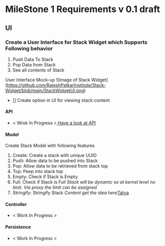 # MileStone 1 Requirements v 0.1 draft


## UI
### Create a User Interface for Stack Widget which Supports Following behavior
  1. Push Data To Stack
  1. Pop Data from Stack
  1. See all contents of Stack

User Interface Mock-up
![Image of Stack Widget] (https://github.com/RajeshPatkarInstitute/Stack-Widget/blob/main/StackWidgetUI.png)
- [] Create option in UI for viewing stack content 

#### API
- < Wrok In Progress >[ Have a look at API ](https://github.com/RajeshPatkarInstitute/Stack-Widget/blob/main/Docs/Model/Stack.md)
 
#### Model
Create Stack Model with following features
  1. Create: Create a stack with unique UUID
  1. Push: Allow data to be pushed into Stack
  1. Pop: Allow data to be retrieved from stack top
  1. Top: Peep into stack top 
  1. Empty: Check if Stack is Empty
  1. Full: Check if Stack is Full *Stack will be dynamic so at kernel level no limit. Via proxy the limit can be assigned*
  1. Stringify: Stringify Stack *Content get the idea here*[Tatva](https://github.com/RajeshPatkarInstitute/Stack-Widget/blob/main/Docs/Model/Tatva.md)


#### Controller
- < Work In Progress >

#### Persistence
- < Work In Progress >
